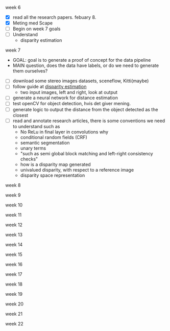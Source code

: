 week 6
- [x] read all the research papers. febuary 8. 
- [x] Meting med Scape
- [ ] Begin on week 7 goals
- [ ] Understand
    - disparity estimation

week 7
- GOAL: goal is to generate a proof of concept for the data pipeline
- MAIN question, does the data have labels, or do we need to generate them ourselves?
- [ ] download some stereo images datasets, sceneflow, Kitti(maybe)
- [ ] follow guide at [disparity estimation](https://learnopencv.com/disparity-estimation-using-deep-learning/?fbclid=IwAR2WVHKkiD8bgcwWgYHxrQOn5oB_qpwQnGa2sVMwENm-Y6s6iX85VdG8eR8)
    - two input images, left and right, look at output
- [ ] generate a neural network for distance estimation
- [ ] test openCV for object detection, hvis det giver mening.
- [ ] generate logic to output the distance from the object detected as the closest
- [ ] read and annotate research articles, there is some conventions we need to understand such as
    - No ReLu in final layer in convolutions why
    - conditional random fields (CRF)
    - semantic segmentation
    - unary terms
    - "such as semi global block matching and left-right consistency checks"
    - how is a disparity map generated
    - univalued disparity, with respect to a reference image
    - disparity space representation

week 8

week 9

week 10

week 11

week 12

week 13

week 14

week 15

week 16

week 17

week 18

week 19

week 20

week 21

week 22